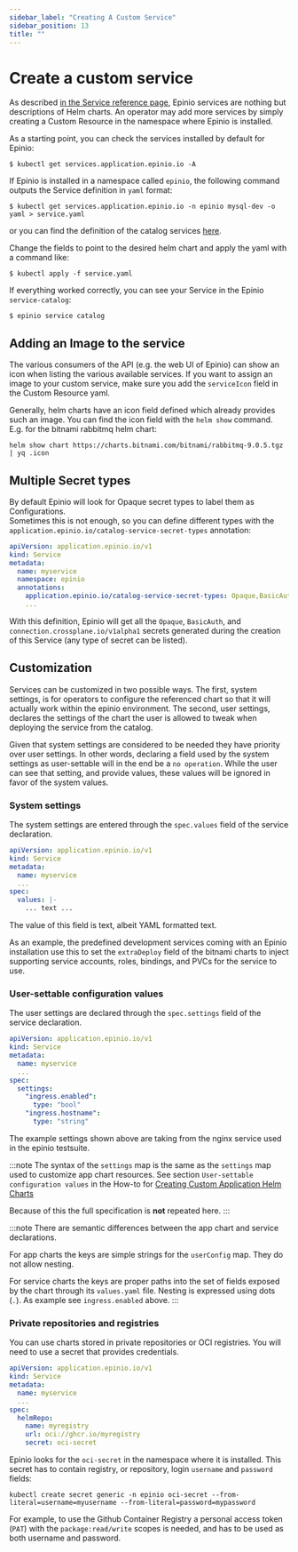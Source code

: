 ```yaml
---
sidebar_label: "Creating A Custom Service"
sidebar_position: 13
title: ""
---
```


# Create a custom service

As described [in the Service reference page](../../references/services.md), Epinio services are nothing but descriptions of Helm charts. An operator may add more services by simply creating a Custom Resource in the namespace where Epinio is installed.

As a starting point, you can check the services installed by default for Epinio:

```
$ kubectl get services.application.epinio.io -A
```

If Epinio is installed in a namespace called `epinio`, the following command outputs the Service definition in `yaml` format:

```
$ kubectl get services.application.epinio.io -n epinio mysql-dev -o yaml > service.yaml
```

or you can find the definition of the catalog services [here](https://github.com/epinio/helm-charts/blob/main/chart/epinio/templates/service-catalog.yaml
).

Change the fields to point to the desired helm chart and apply the yaml with a command like:

```
$ kubectl apply -f service.yaml
```

If everything worked correctly, you can see your Service in the Epinio `service-catalog`:

```
$ epinio service catalog
```

## Adding an Image to the service

The various consumers of the API (e.g. the web UI of Epinio) can show an icon when
listing the various available services. If you want to assign an image to your
custom service, make sure you add the `serviceIcon` field in the Custom Resource
yaml.

Generally, helm charts have an icon field defined which already provides such an
image. You can find the icon field with the `helm show` command. E.g. for the
bitnami rabbitmq helm chart:

```
helm show chart https://charts.bitnami.com/bitnami/rabbitmq-9.0.5.tgz | yq .icon
```

## Multiple Secret types

By default Epinio will look for Opaque secret types to label them as Configurations.  
Sometimes this is not enough, so you can define different types with the `application.epinio.io/catalog-service-secret-types` annotation:


```yaml
apiVersion: application.epinio.io/v1
kind: Service
metadata:
  name: myservice
  namespace: epinio
  annotations:
    application.epinio.io/catalog-service-secret-types: Opaque,BasicAuth,connection.crossplane.io/v1alpha1
    ...
```

With this definition, Epinio will get all the `Opaque`, `BasicAuth`, and `connection.crossplane.io/v1alpha1` secrets generated during the creation of this Service (any type of secret can be listed).  

## Customization

Services can be customized in two possible ways. The first, system settings, is for operators to
configure the referenced chart so that it will actually work within the epinio environment. The
second, user settings, declares the settings of the chart the user is allowed to tweak when
deploying the service from the catalog.

Given that system settings are considered to be needed they have priority over user settings.  In
other words, declaring a field used by the system settings as user-settable will in the end be a `no
operation`. While the user can see that setting, and provide values, these values will be ignored in
favor of the system values.

### System settings

The system settings are entered through the `spec.values` field of the service declaration.

```yaml
apiVersion: application.epinio.io/v1
kind: Service
metadata:
  name: myservice
  ...
spec:
  values: |-
    ... text ...
```

The value of this field is text, albeit YAML formatted text.

As an example, the predefined development services coming with an Epinio installation use this to
set the `extraDeploy` field of the bitnami charts to inject supporting service accounts, roles,
bindings, and PVCs for the service to use.

### User-settable configuration values

The user settings are declared through the `spec.settings` field of the service declaration.

```yaml
apiVersion: application.epinio.io/v1
kind: Service
metadata:
  name: myservice
  ...
spec:
  settings:
    "ingress.enabled":
      type: "bool"
    "ingress.hostname":
      type: "string"
```

The example settings shown above are taking from the nginx service used in the epinio testsuite.

:::note
The syntax of the `settings` map is the same as the `settings` map used to customize app chart resources.
See section `User-settable configuration values` in the How-to for
[Creating Custom Application Helm Charts](create_custom_appcharts.md)

Because of this the full specification is __not__ repeated here.
:::

:::note
There are semantic differences between the app chart and service declarations.

For app charts the keys are simple strings for the `userConfig` map. They do not allow nesting.

For service charts the keys are proper paths into the set of fields exposed by the chart through its
`values.yaml` file. Nesting is expressed using dots (`.`). As example see `ingress.enabled` above.
:::

### Private repositories and registries

You can use charts stored in private repositories or OCI registries. You will need to use a secret that provides credentials.

```yaml
apiVersion: application.epinio.io/v1
kind: Service
metadata:
  name: myservice
  ...
spec:
  helmRepo:
    name: myregistry
    url: oci://ghcr.io/myregistry
    secret: oci-secret
```

Epinio looks for the `oci-secret` in the namespace where it is installed. 
This secret has to contain registry, or repository, login `username` and `password` fields:


```
kubectl create secret generic -n epinio oci-secret --from-literal=username=myusername --from-literal=password=mypassword
```

For example, to use the Github Container Registry a personal access token (`PAT`) with the `package:read/write` scopes is needed, and has to be used as both username and password.
